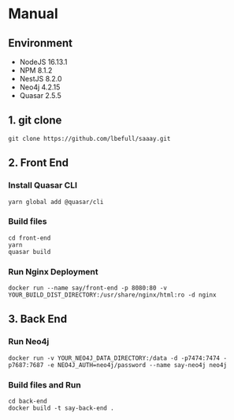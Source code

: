 # Manual

## Environment

- NodeJS 16.13.1
- NPM 8.1.2
- NestJS 8.2.0
- Neo4j 4.2.15
- Quasar 2.5.5

## 1. git clone

```shell
git clone https://github.com/lbefull/saaay.git
```

## 2. Front End

### Install Quasar CLI

```shell
yarn global add @quasar/cli
```

### Build files

```shell
cd front-end
yarn
quasar build
```

### Run Nginx Deployment

```shell
docker run --name say/front-end -p 8080:80 -v YOUR_BUILD_DIST_DIRECTORY:/usr/share/nginx/html:ro -d nginx
```

## 3. Back End

### Run Neo4j

```shell
docker run -v YOUR_NEO4J_DATA_DIRECTORY:/data -d -p7474:7474 -p7687:7687 -e NEO4J_AUTH=neo4j/password --name say-neo4j neo4j
```

### Build files and Run

```shell
cd back-end
docker build -t say-back-end .
```
